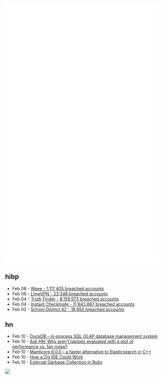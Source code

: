 ![Metrics](https://raw.githubusercontent.com/phixion/phixion/master/metrics.svg)

## hibp

<!--
for https://github.com/phixion/phixion/blob/main/.github/workflows/feeds.yml
-->
<!--START_SECTION:haveibeenpwnd-->
- Feb 08 - [Weee - 1,117,405 breached accounts](https://haveibeenpwned.com/PwnedWebsites#Weee)
- Feb 06 - [LimeVPN - 23,348 breached accounts](https://haveibeenpwned.com/PwnedWebsites#LimeVPN)
- Feb 04 - [Truth Finder - 8,159,573 breached accounts](https://haveibeenpwned.com/PwnedWebsites#TruthFinder)
- Feb 04 - [Instant Checkmate - 11,943,887 breached accounts](https://haveibeenpwned.com/PwnedWebsites#InstantCheckmate)
- Feb 02 - [School District 42 - 18,850 breached accounts](https://haveibeenpwned.com/PwnedWebsites#SchoolDistrict42)
<!--END_SECTION:haveibeenpwnd-->

## hn

<!--
for https://github.com/phixion/phixion/blob/main/.github/workflows/feeds.yml
-->
<!--START_SECTION:hn-->
- Feb 10 - [DuckDB – in-process SQL OLAP database management system](https://duckdb.org/)
- Feb 10 - [Ask HN: Why aren't laptops evaluated with a plot of performance vs. fan noise?](https://news.ycombinator.com/item?id=34741090)
- Feb 10 - [Manticore 6.0.0 – a faster alternative to Elasticsearch in C++](https://manticoresearch.com/blog/manticore-search-6-0-0/)
- Feb 10 - [How a Zig IDE Could Work](https://matklad.github.io/2023/02/10/how-a-zig-ide-could-work.html)
- Feb 10 - [External Garbage Collection in Ruby](https://census.dev/blog/external-garbage-collection)
<!--END_SECTION:hn-->

<!--
for https://yhype.me
-->
![](https://hit.yhype.me/github/profile?user_id=13013670)
